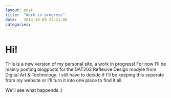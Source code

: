 ```yaml
---
layout: post
title:  "Work in progress"
date:   2014-10-09 22:21:00
categories: 
---
```

Hi!
==

THis is a new version of my personal site, a work in progress!
For now I'll be mainly posting blogposts for the DAT203 Reflexive Design modyle from Digital Art &amp; Technology.
I still have to decide if I'll be keeping this seperate from my website or I'll turn it into one place to find it all. 

We'll see what happends :)
